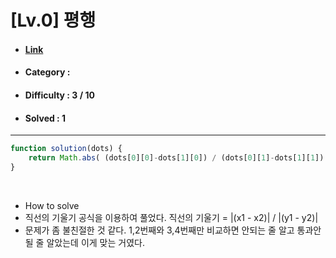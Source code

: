 # [Lv.0] 평행 
* #### [Link](https://school.programmers.co.kr/learn/courses/30/lessons/120875)
* #### Category : 
* #### Difficulty : 3 / 10  
* #### Solved : 1

<hr />

```js
function solution(dots) {
    return Math.abs( (dots[0][0]-dots[1][0]) / (dots[0][1]-dots[1][1]) ) === Math.abs( (dots[2][0]-dots[3][0]) / (dots[2][1]-dots[3][1]) ) ? 1 : 0;
}
```

<br />

* How to solve
* 직선의 기울기 공식을 이용하여 풀었다. 직선의 기울기 = |(x1 - x2)| / |(y1 - y2)|
* 문제가 좀 불친절한 것 같다. 1,2번째와 3,4번째만 비교하면 안되는 줄 알고 통과안될 줄 알았는데 이게 맞는 거였다.